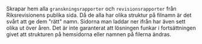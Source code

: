 Skrapar hem alla `granskningsrapporter` och `revisionsrapporter` från Riksrevisionens publika sida. Då de alla har olika struktur på filnamn är det svårt att ge dem "rätt" namn. Sidorna man laddar ner ifrån har även sett olika ut över åren. Det är inte garanterat att lösningen funkar i fortsättningen givet att strukturen på hemsidorna eller namnen på filerna ändras.
